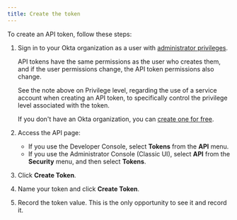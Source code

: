 ```yaml
---
title: Create the token
---
```

To create an API token, follow these steps:

1. Sign in to your Okta organization as a user with [administrator privileges](https://help.okta.com/en/prod/okta_help_CSH.htm#ext_Security_Administrators).

     API tokens have the same permissions as the user who creates them, and if the user permissions change, the API token permissions also change.

    See the note above on <GuideLink link="../overview/#privilege-level">Privilege level</GuideLink>, regarding the use of a service account when creating an API token, to specifically control the privilege level associated with the token.

    If you don't have an Okta organization, you can [create one for free](https://developer.okta.com/signup).

2. Access the API page:
    - If you use the Developer Console, select **Tokens** from the **API** menu.
    - If you use the Administrator Console (Classic UI), select **API** from the **Security** menu, and then select **Tokens**.

3. Click **Create Token**.

4. Name your token and click **Create Token**.

5. Record the token value. This is the only opportunity to see it and record it.

<NextSectionLink/>
